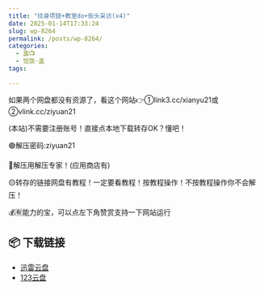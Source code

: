 ```yaml
---
title: "纹身项链+教室do+街头采访(x4)"
date: 2025-01-14T17:33:24
slug: wp-8264
permalink: /posts/wp-8264/
categories:
  - 盖📺
  - 恰饭·盖
tags:

---
```


如果两个网盘都没有资源了，看这个网站👉①link3.cc/xianyu21或②vlink.cc/ziyuan21

(本站)不需要注册账号！直接点本地下载转存OK？懂吧！

🟢解压密码:ziyuan21

🔵解压用解压专家！(应用商店有)

🟡转存的链接网盘有教程！一定要看教程！按教程操作！不按教程操作你不会解压！

💰🈶能力的宝，可以点左下角赞赏支持一下网站运行

## 📦 下载链接
- [迅雷云盘](https://blziyuan21.com/pay-download/8264?key=93ee73ddf1&down_id=0)
- [123云盘](https://blziyuan21.com/pay-download/8264?key=93ee73ddf1&down_id=1)

